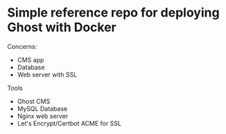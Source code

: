 # Simple reference repo for deploying Ghost with Docker


Concerns:

- CMS app
- Database
- Web server with SSL

Tools

- Ghost CMS
- MySQL Database
- Nginx web server
- Let's Encrypt/Certbot ACME for SSL
